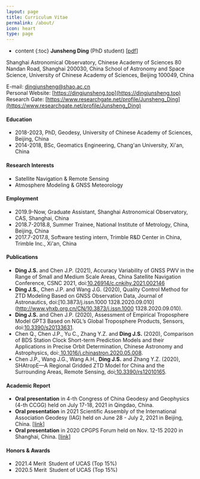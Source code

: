 ```yaml
---
layout: page
title: Curriculum Vitae
permalink: /about/
icon: heart
type: page
---
```

* content
{:toc}
**Junsheng Ding** (PhD student) [[pdf](https://github.com/Sardingfish/Sardingfish.github.io/blob/master/page/CV.pdf)]

Shanghai Astronomical Observatory, Chinese Academy of Sciences 80 Nandan Road, Shanghai 200030, China
School of Astronomy and Space Science, University of Chinese Academy of Sciences, Beijing 100049, China

E-mail: <u>dingjunsheng@shao.ac.cn</u>  
Personal Website: [https://dingjunsheng.top](https://dingjunsheng.top)  
Research Gate: [https://www.researchgate.net/profile/Junsheng_Ding](https://www.researchgate.net/profile/Junsheng_Ding)

#### **Education**
- 2018-2023, PhD, Geodesy, University of Chinese Academy of Sciences, Beijing, China
- 2014-2018, BSc, Geomatics Engineering, Chang'an University, Xi'an, China

#### **Research Interests**
- Satellite Navigation & Remote Sensing
- Atmosphere Modeling & GNSS Meteorology

#### **Employment**
- 2019.9-Now, Graduate Assistant, Shanghai Astronomical Observatory, CAS, Shanghai, China
- 2018.7-2018.8, Summer Trainee, National Institute of Metrology, China, Beijing, China
- 2017.7-2017.8, Software testing intern, Trimble R&D Center in China, Trimble Inc., Xi'an, China

#### **Publications**
- **Ding J.S.** and Chen J.P. (2021), Accuracy Variability of GNSS PWV in the Range of Small and Medium Scale Areas, China Satellite Navigation Conference, CSNC 2021, doi:[10.26914/c.cnkihy.2021.002146](https://kns.cnki.net/kcms/detail/detail.aspx?dbcode=CPFD&dbname=CPFDTEMP&filename=WXDH202105001003&v=dT%25mmd2Fa%25mmd2F9hFJSEf0ab7zHb6xI4R4joiAEOerCFtZOWXnGwmaTEorOUXeytcIdnrw2Kuh68fC%25mmd2BcNcmc%3d)
- **Ding J.S.**, Chen J.P. and Wang J.G. (2020), Quality Control Method for ZTD Modeling Based on GNSS Observation Data, Journal of Astronautics, doi:[10.3873/j.issn.1000 1328.2020.09.010](http://www.yhxb.org.cn/CN/10.3873/j.issn.1000  1328.2020.09.010). 
- **Ding J.S.** and Chen J.P. (2020), Assessment of Empirical Troposphere Model GPT3 Based on NGL’s Global Troposphere Products, Sensors, doi:[10.3390/s20133631](https://www.mdpi.com/1424-8220/20/13/3631). 
- Chen Q., Chen J.P., Yu C., Zhang Y.Z. and **Ding J.S.** (2020), Comparison of BDS Station Clock Short-term Prediction Models and their Applications in Precise Orbit Determination, Chinese Astronomy and Astrophysics, doi:[ 10.1016/j.chinastron.2020.05.008](https://www.sciencedirect.com/science/article/pii/S0275106220300357). 
- Chen J.P., Wang J.G., Wang A.H., **Ding J.S.** and Zhang Y.Z. (2020), SHAtropE—A Regional Gridded ZTD Model for China and the Surrounding Areas, Remote Sensing, doi[:10.3390/rs12010165](https://www.mdpi.com/2072-4292/12/1/165). 

#### **Academic Report**

- **Oral presentation** in 4-th  Congress of China Geodesy and Geophysics (4-th CCGG) held on July 17-18, 2021 in Qingdao, China.
- **Oral presentation** in 2021 Scientific Assembly of the International Association Geodesy (IAG)  held on June 28 - July 2, 2021 in Beijing, China. [[link](https://www.iag2021.com/en/web/program/1646)]
- **Oral presentation** in 2020 CPGPS Forum held on Nov. 12-15 2020 in Shanghai, China. [[link](http://202.127.29.4/shao_gnss_ac/cpgps2020/program_online.html)]

#### **Honors & Awards**

- 2021.4 Merit Student of UCAS (Top 15%)
- 2020.5 Merit Student of UCAS (Top 15%)
